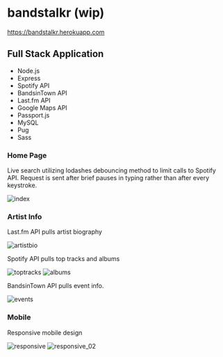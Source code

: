 bandstalkr (wip)
==========
https://bandstalkr.herokuapp.com

## Full Stack Application
* Node.js
* Express
* Spotify API
* BandsinTown API
* Last.fm API
* Google Maps API
* Passport.js
* MySQL
* Pug
* Sass

### Home Page
Live search utilizing lodashes debouncing method to limit calls to Spotify API. Request is sent after brief pauses in typing rather than after every keystroke. 

![index](https://user-images.githubusercontent.com/15184170/28833241-be7deb76-76ac-11e7-8a53-8b5b6e27ada5.png)

### Artist Info
Last.fm API pulls artist biography

![artistbio](https://user-images.githubusercontent.com/15184170/28833239-be753cc4-76ac-11e7-9ec4-102e2cfa12bc.png)

Spotify API pulls top tracks and albums

![toptracks](https://user-images.githubusercontent.com/15184170/28833237-be72023e-76ac-11e7-825b-95a73f720b0b.png)
![albums](https://user-images.githubusercontent.com/15184170/28833235-be700b14-76ac-11e7-8a64-5b3a260c97a5.png)

BandsinTown API pulls event info.

![events](https://user-images.githubusercontent.com/15184170/28833238-be72316e-76ac-11e7-8fdd-40a591323041.png)

### Mobile
Responsive mobile design

![responsive](https://user-images.githubusercontent.com/15184170/28833236-be6ff200-76ac-11e7-942d-6e0efd3676a8.png)
![responsive_02](https://user-images.githubusercontent.com/15184170/28833240-be76bb8a-76ac-11e7-8a8f-8c131c3ed1cd.png)


